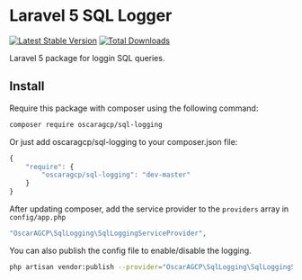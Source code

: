 # Laravel 5 SQL Logger
[![Latest Stable Version](https://poser.pugx.org/oscaragcp/SQL-Logging/version.png)](https://packagist.org/packages/oscaragcp/SQL-Logging) [![Total Downloads](https://poser.pugx.org/oscaragcp/SQL-Logging/d/total.png)](https://packagist.org/packages/oscaragcp/SQL-Logging)

Laravel 5 package for loggin SQL queries.

## Install

Require this package with composer using the following command:

```bash
composer require oscaragcp/sql-logging
```

Or just add oscaragcp/sql-logging to your composer.json file:

```js
{
    "require": {
        "oscaragcp/sql-logging": "dev-master"
    }
}
```

After updating composer, add the service provider to the `providers` array in `config/app.php`

```php
"OscarAGCP\SqlLogging\SqlLoggingServiceProvider",
```

You can also publish the config file to enable/disable the logging.

```bash
php artisan vendor:publish --provider="OscarAGCP\SqlLogging\SqlLoggingServiceProvider"
```